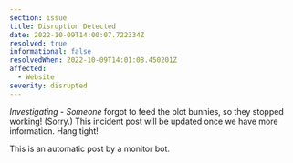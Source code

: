 ```yaml
---
section: issue
title: Disruption Detected
date: 2022-10-09T14:00:07.722334Z
resolved: true
informational: false
resolvedWhen: 2022-10-09T14:01:08.450201Z
affected:
  - Website
severity: disrupted
---
```

*Investigating* - _Someone_ forgot to feed the plot bunnies, so they stopped working! (Sorry.) This incident post will be updated once we have more information. Hang tight!

This is an automatic post by a monitor bot.
        
